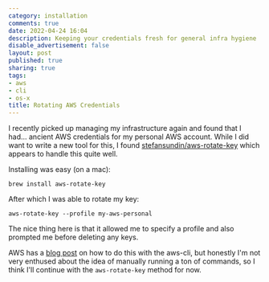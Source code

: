 ```yaml
---
category: installation
comments: true
date: 2022-04-24 16:04
description: Keeping your credentials fresh for general infra hygiene
disable_advertisement: false
layout: post
published: true
sharing: true
tags:
- aws
- cli
- os-x
title: Rotating AWS Credentials
---
```


I recently picked up managing my infrastructure again and found that I had... ancient AWS credentials for my personal AWS account. While I did want to write a new tool for this, I found [stefansundin/aws-rotate-key](https://github.com/stefansundin/aws-rotate-key) which appears to handle this quite well.

Installing was easy (on a mac):

```shell
brew install aws-rotate-key
```

After which I was able to rotate my key:

```shell
aws-rotate-key --profile my-aws-personal
```

The nice thing here is that it allowed me to specify a profile and also prompted me before deleting any keys.

AWS has a [blog post](https://aws.amazon.com/blogs/security/how-to-rotate-access-keys-for-iam-users/) on how to do this with the aws-cli, but honestly I'm not very enthused about the idea of manually running a ton of commands, so I think I'll continue with the `aws-rotate-key` method for now.